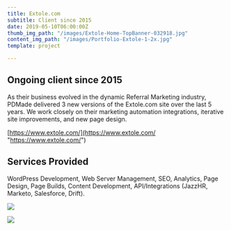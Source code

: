 ```yaml
---
title: Extole.com
subtitle: Client since 2015
date: 2019-05-10T06:00:00Z
thumb_img_path: "/images/Extole-Home-TopBanner-032918.jpg"
content_img_path: "/images/Portfolio-Extole-1-2x.jpg"
template: project

---
```

## Ongoing client since 2015

As their business evolved in the dynamic Referral Marketing industry, PDMade delivered 3 new versions of the Extole.com site over the last 5 years. We work closely on their marketing automation integrations, iterative site improvements, and new page design.

[https://www.extole.com/](https://www.extole.com/ "https://www.extole.com/")

## Services Provided

WordPress Development, Web Server Management, SEO, Analytics, Page Design, Page Builds, Content Development, API/Integrations (JazzHR, Marketo, Salesforce, Drift).

![](/images/Portfolio-Extole-3-2x.jpg)

![](/images/Portfolio-Extole-2-2x.jpg)